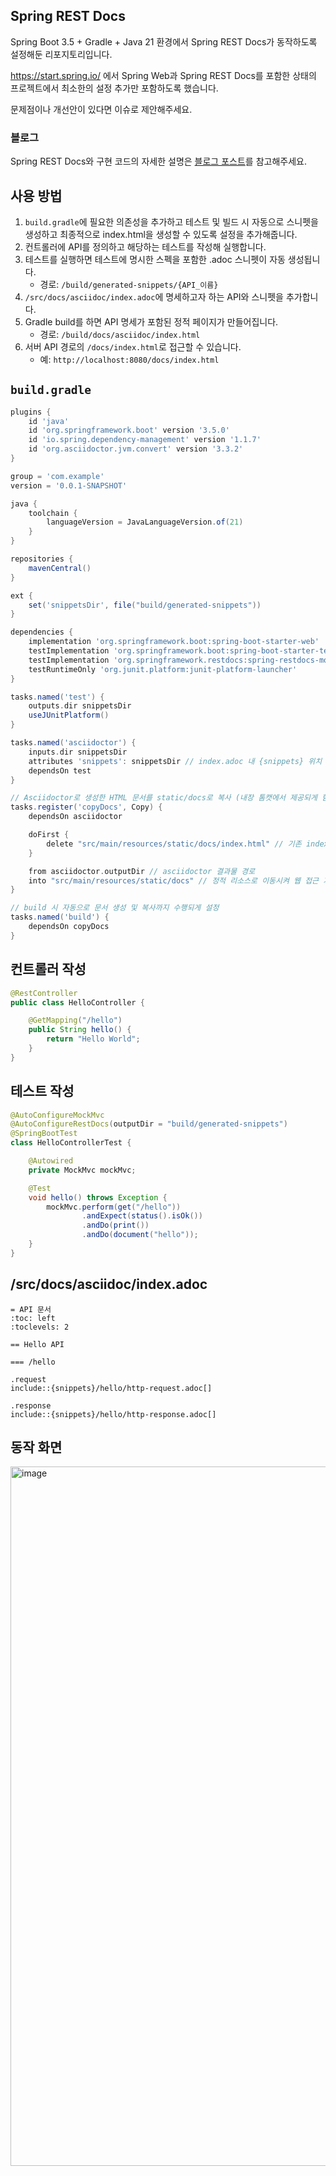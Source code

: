 ## Spring REST Docs
Spring Boot 3.5 + Gradle + Java 21 환경에서 Spring REST Docs가 동작하도록 설정해둔 리포지토리입니다.

https://start.spring.io/ 에서 Spring Web과 Spring REST Docs를 포함한 상태의 프로젝트에서 최소한의 설정 추가만 포함하도록 했습니다.

문제점이나 개선안이 있다면 이슈로 제안해주세요.

### 블로그

Spring REST Docs와 구현 코드의 자세한 설명은 [블로그 포스트](https://velog.io/@gyehyunbak/Spring-REST-Docs%EB%A1%9C-API-%EB%AC%B8%EC%84%9C-%EC%9E%90%EB%8F%99%ED%99%94%ED%95%98%EA%B8%B0)를 참고해주세요.

## 사용 방법

1. `build.gradle`에 필요한 의존성을 추가하고 테스트 및 빌드 시 자동으로 스니펫을 생성하고 최종적으로 index.html을 생성할 수 있도록 설정을 추가해줍니다.
2. 컨트롤러에 API를 정의하고 해당하는 테스트를 작성해 실행합니다.
3. 테스트를 실행하면 테스트에 명시한 스펙을 포함한 .adoc 스니펫이 자동 생성됩니다.
    - 경로: `/build/generated-snippets/{API_이름}`
4. `/src/docs/asciidoc/index.adoc`에 명세하고자 하는 API와 스니펫을 추가합니다.
5. Gradle build를 하면 API 명세가 포함된 정적 페이지가 만들어집니다.
    - 경로:  `/build/docs/asciidoc/index.html`
6. 서버 API 경로의 `/docs/index.html`로 접근할 수 있습니다.
    - 예: `http://localhost:8080/docs/index.html`

## `build.gradle`

```groovy
plugins {
	id 'java'
	id 'org.springframework.boot' version '3.5.0'
	id 'io.spring.dependency-management' version '1.1.7'
	id 'org.asciidoctor.jvm.convert' version '3.3.2'
}

group = 'com.example'
version = '0.0.1-SNAPSHOT'

java {
	toolchain {
		languageVersion = JavaLanguageVersion.of(21)
	}
}

repositories {
	mavenCentral()
}

ext {
	set('snippetsDir', file("build/generated-snippets"))
}

dependencies {
	implementation 'org.springframework.boot:spring-boot-starter-web'
	testImplementation 'org.springframework.boot:spring-boot-starter-test'
	testImplementation 'org.springframework.restdocs:spring-restdocs-mockmvc'
	testRuntimeOnly 'org.junit.platform:junit-platform-launcher'
}

tasks.named('test') {
	outputs.dir snippetsDir
	useJUnitPlatform()
}

tasks.named('asciidoctor') {
	inputs.dir snippetsDir
	attributes 'snippets': snippetsDir // index.adoc 내 {snippets} 위치 명시
	dependsOn test
}

// Asciidoctor로 생성한 HTML 문서를 static/docs로 복사 (내장 톰캣에서 제공되게 함)
tasks.register('copyDocs', Copy) {
	dependsOn asciidoctor

	doFirst {
		delete "src/main/resources/static/docs/index.html" // 기존 index.html 삭제
	}

	from asciidoctor.outputDir // asciidoctor 결과물 경로
	into "src/main/resources/static/docs" // 정적 리소스로 이동시켜 웹 접근 가능하게 함
}

// build 시 자동으로 문서 생성 및 복사까지 수행되게 설정
tasks.named('build') {
	dependsOn copyDocs
}
```

## 컨트롤러 작성

```java
@RestController
public class HelloController {

    @GetMapping("/hello")
    public String hello() {
        return "Hello World";
    }
}
```

## 테스트 작성

```java
@AutoConfigureMockMvc
@AutoConfigureRestDocs(outputDir = "build/generated-snippets")
@SpringBootTest
class HelloControllerTest {

    @Autowired
    private MockMvc mockMvc;

    @Test
    void hello() throws Exception {
        mockMvc.perform(get("/hello"))
                .andExpect(status().isOk())
                .andDo(print())
                .andDo(document("hello"));
    }
}
```

## /src/docs/asciidoc/index.adoc

```adoc
= API 문서
:toc: left
:toclevels: 2

== Hello API

=== /hello

.request
include::{snippets}/hello/http-request.adoc[]

.response
include::{snippets}/hello/http-response.adoc[]
```

## 동작 화면

<img width="1119" alt="image" src="https://github.com/user-attachments/assets/355a12a7-0b7a-49ec-a956-23d847f94099" />
